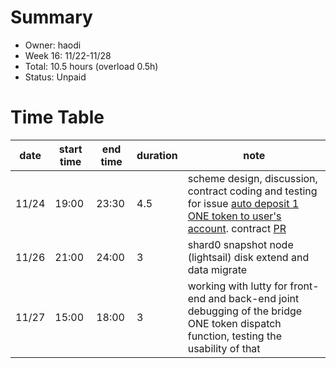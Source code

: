 # Summary
* Owner: haodi
* Week 16: 11/22-11/28
* Total: 10.5 hours (overload 0.5h)
* Status: Unpaid

# Time Table
| date  | start time  | end time | duration  |  note |
|---|---|---|---|---|
| 11/24 | 19:00 | 23:30 | 4.5 | scheme design, discussion, contract coding and testing for issue [auto deposit 1 ONE token to user's account](https://github.com/harmony-one/ethhmy-bridge.frontend/issues/136). contract [PR](https://github.com/harmony-one/ethhmy-bridge/pull/5) |
| 11/26 | 21:00 | 24:00 | 3 | shard0 snapshot node (lightsail) disk extend and data migrate |
| 11/27 | 15:00 | 18:00 | 3 | working with lutty for front-end and back-end joint debugging of the bridge ONE token dispatch function, testing the usability of that |
